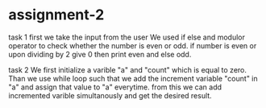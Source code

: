 # assignment-2
task 1
first we take the input from the user 
We used if else and modulor operator to check whether the number is even or odd.
if number is even or upon dividing by 2 give 0 then print even and else odd.

task 2
We first initialize a varible "a" and "count" which is equal to zero.
Than we use while loop such that we add the increment variable "count" in "a" and assign that value to "a" everytime.
from this we can add incremented varible simultanously and get the desired result.



